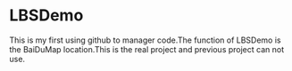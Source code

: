 # LBSDemo
This is my first using github to manager code.The function of LBSDemo is the BaiDuMap location.This is the real project and  previous project can not use.
